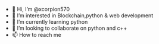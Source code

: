 - 👋 Hi, I’m @xcorpion570
- 👀 I’m interested in Blockchain,python & web development
- 🌱 I’m currently learning python
- 💞️ I’m looking to collaborate on python and c++
- 📫 How to reach me 

<!---
xcorpion570/xcorpion570 is a ✨ special ✨ repository because its `README.md` (this file) appears on your GitHub profile.
You can click the Preview link to take a look at your changes.
--->
